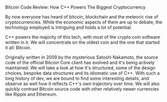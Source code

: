 Bitcoin Code Review: How C++ Powers The Biggest Cryptocurrency

By now everyone has heard of bitcoin, blockchain and the meteoric rise of cryptocurrencies. While the economic aspects of them are up to debate, the technology employed is intriguing and holds a lot of potential.

C++ powers the majority of this tech, with most of the crypto coin software written in it. We will concentrate on the oldest coin and the one that started it all: Bitcoin.

Originally written in 2009 by the mysterious Satoshi Nakamoto, the source code of the official Bitcoin Core client has evolved and it's being actively maintained. We will take a look at how it's structured, some of the design choices, bespoke data structures and its idiomatic use of C++. With such a long history of dev, we are bound to find some interesting details, and observe as well how it reflects C++'s own trajectory over time. We will also quickly contrast Bitcoin source code with other relatively newer currencies like Ripple and Ethereum.
